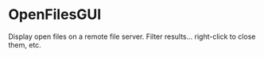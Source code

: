 # OpenFilesGUI

Display open files on a remote file server.  Filter results... right-click to close them, etc.
